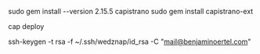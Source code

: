 sudo gem install --version 2.15.5 capistrano
sudo gem install capistrano-ext

cap deploy

ssh-keygen -t rsa -f ~/.ssh/wedznap/id_rsa -C "mail@benjaminoertel.com"

